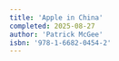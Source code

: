 ```yaml
---
title: 'Apple in China'
completed: 2025-08-27
author: 'Patrick McGee'
isbn: '978-1-6682-0454-2'
---
```

